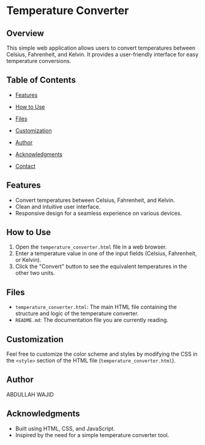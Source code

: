 # Temperature Converter

## Overview

This simple web application allows users to convert temperatures between Celsius, Fahrenheit, and Kelvin. It provides a user-friendly interface for easy temperature conversions.

## Table of Contents

- [Features](#features)
- [How to Use](#how-to-use)
- [Files](#files)
- [Customization](#customization)

- [Author](#author)
- [Acknowledgments](#acknowledgments)
- [Contact](#contact)

## Features

- Convert temperatures between Celsius, Fahrenheit, and Kelvin.
- Clean and intuitive user interface.
- Responsive design for a seamless experience on various devices.

## How to Use

1. Open the `temperature_converter.html` file in a web browser.
2. Enter a temperature value in one of the input fields (Celsius, Fahrenheit, or Kelvin).
3. Click the "Convert" button to see the equivalent temperatures in the other two units.

## Files

- `temperature_converter.html`: The main HTML file containing the structure and logic of the temperature converter.
- `README.md`: The documentation file you are currently reading.

## Customization

Feel free to customize the color scheme and styles by modifying the CSS in the `<style>` section of the HTML file (`temperature_converter.html`).



## Author
ABDULLAH WAJID 

## Acknowledgments

- Built using HTML, CSS, and JavaScript.
- Inspired by the need for a simple temperature converter tool.
